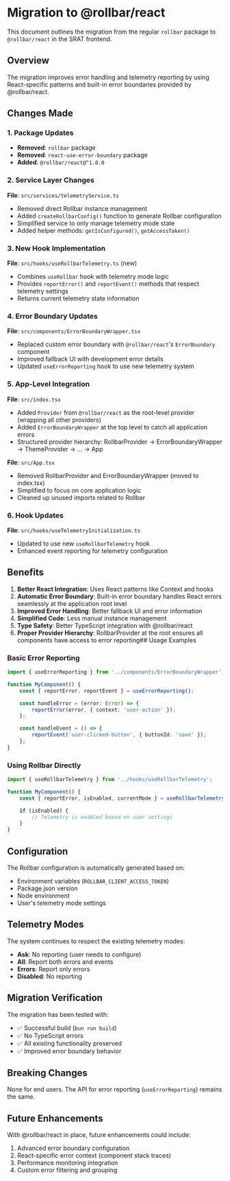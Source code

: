 # Migration to @rollbar/react

This document outlines the migration from the regular `rollbar` package to `@rollbar/react` in the SRAT frontend.

## Overview

The migration improves error handling and telemetry reporting by using React-specific patterns and built-in error boundaries provided by @rollbar/react.

## Changes Made

### 1. Package Updates

- **Removed**: `rollbar` package
- **Removed**: `react-use-error-boundary` package
- **Added**: `@rollbar/react@^1.0.0`

### 2. Service Layer Changes

**File**: `src/services/telemetryService.ts`

- Removed direct Rollbar instance management
- Added `createRollbarConfig()` function to generate Rollbar configuration
- Simplified service to only manage telemetry mode state
- Added helper methods: `getIsConfigured()`, `getAccessToken()`

### 3. New Hook Implementation

**File**: `src/hooks/useRollbarTelemetry.ts` (new)

- Combines `useRollbar` hook with telemetry mode logic
- Provides `reportError()` and `reportEvent()` methods that respect telemetry settings
- Returns current telemetry state information

### 4. Error Boundary Updates

**File**: `src/components/ErrorBoundaryWrapper.tsx`

- Replaced custom error boundary with `@rollbar/react`'s `ErrorBoundary` component
- Improved fallback UI with development error details
- Updated `useErrorReporting` hook to use new telemetry system

### 5. App-Level Integration

**File**: `src/index.tsx`

- Added `Provider` from `@rollbar/react` as the root-level provider (wrapping all other providers)
- Added `ErrorBoundaryWrapper` at the top level to catch all application errors
- Structured provider hierarchy: RollbarProvider → ErrorBoundaryWrapper → ThemeProvider → ... → App

**File**: `src/App.tsx`

- Removed RollbarProvider and ErrorBoundaryWrapper (moved to index.tsx)
- Simplified to focus on core application logic
- Cleaned up unused imports related to Rollbar

### 6. Hook Updates

**File**: `src/hooks/useTelemetryInitialization.ts`

- Updated to use new `useRollbarTelemetry` hook
- Enhanced event reporting for telemetry configuration

## Benefits

1. **Better React Integration**: Uses React patterns like Context and hooks
2. **Automatic Error Boundary**: Built-in error boundary handles React errors seamlessly at the application root level
3. **Improved Error Handling**: Better fallback UI and error information
4. **Simplified Code**: Less manual instance management
5. **Type Safety**: Better TypeScript integration with @rollbar/react
6. **Proper Provider Hierarchy**: RollbarProvider at the root ensures all components have access to error reporting## Usage Examples

### Basic Error Reporting
```typescript
import { useErrorReporting } from '../components/ErrorBoundaryWrapper';

function MyComponent() {
    const { reportError, reportEvent } = useErrorReporting();

    const handleError = (error: Error) => {
        reportError(error, { context: 'user-action' });
    };

    const handleEvent = () => {
        reportEvent('user-clicked-button', { buttonId: 'save' });
    };
}
```

### Using Rollbar Directly
```typescript
import { useRollbarTelemetry } from '../hooks/useRollbarTelemetry';

function MyComponent() {
    const { reportError, isEnabled, currentMode } = useRollbarTelemetry();

    if (isEnabled) {
        // Telemetry is enabled based on user settings
    }
}
```

## Configuration

The Rollbar configuration is automatically generated based on:

- Environment variables (`ROLLBAR_CLIENT_ACCESS_TOKEN`)
- Package.json version
- Node environment
- User's telemetry mode settings

## Telemetry Modes

The system continues to respect the existing telemetry modes:

- **Ask**: No reporting (user needs to configure)
- **All**: Report both errors and events
- **Errors**: Report only errors
- **Disabled**: No reporting

## Migration Verification

The migration has been tested with:

- ✅ Successful build (`bun run build`)
- ✅ No TypeScript errors
- ✅ All existing functionality preserved
- ✅ Improved error boundary behavior

## Breaking Changes

None for end users. The API for error reporting (`useErrorReporting`) remains the same.

## Future Enhancements

With @rollbar/react in place, future enhancements could include:

1. Advanced error boundary configuration
2. React-specific error context (component stack traces)
3. Performance monitoring integration
4. Custom error filtering and grouping
